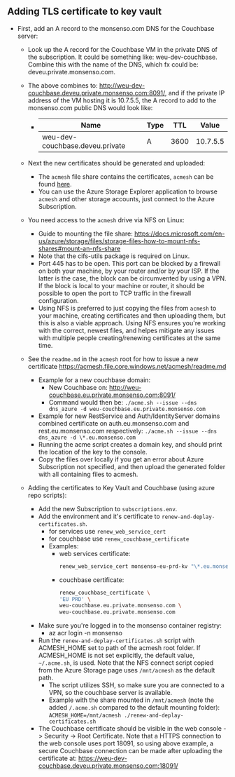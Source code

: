 ## Adding TLS certificate to key vault

- First, add an A record to the monsenso.com DNS for the Couchbase server:

  - Look up the A record for the Couchbase VM in the private DNS of the subscription.
    It could be something like: weu-dev-couchbase. Combine this with the name of the DNS, which
    fx could be: deveu.private.monsenso.com.
  - The above combines to: http://weu-dev-couchbase.deveu.private.monsenso.com:8091/, and if
    the private IP address of the VM hosting it is 10.7.5.5, the A record to add to the monsenso.com
    public DNS would look like:

    - | Name                            | Type | TTL  | Value    |
      | ------------------------------- | ---- | ---- | -------- |
      | weu-dev-couchbase.deveu.private | A    | 3600 | 10.7.5.5 |

  - Next the new certificates should be generated and uploaded:
    - The `acmesh` file share contains the certificates, `acmesh` can be found [here](https://portal.azure.com/#blade/Microsoft_Azure_FileStorage/FileShareMenuBlade/overview/storageAccountId/%2Fsubscriptions%2Fec51da25-eb08-4ef6-979c-450aa85fba8f%2Fresourcegroups%2FDevOps%2Fproviders%2FMicrosoft.Storage%2FstorageAccounts%2Facmesh/path/acmesh/protocol/SMB).
    - You can use the Azure Storage Explorer application to browse `acmesh` and other storage accounts,
      just connect to the Azure Subscription.
  - You need access to the `acmesh` drive via NFS on Linux:
    - Guide to mounting the file share:
      https://docs.microsoft.com/en-us/azure/storage/files/storage-files-how-to-mount-nfs-shares#mount-an-nfs-share
    - Note that the cifs-utils package is required on Linux.
    - Port 445 has to be open. This port can be blocked by a firewall on both your machine, by your router and/or by your ISP. If the latter is the case, the block can be circumvented by using a VPN. If the block is local to your machine or router, it should be possible to open the port to TCP traffic in the firewall configuration.
    - Using NFS is preferred to just copying the files from `acmesh` to your machine, creating certificates and then uploading them, but this is also a viable approach. Using NFS ensures you're working with the correct, newest files, and helpes mitigate any issues with multiple people creating/renewing certificates at the same time.
  - See the `readme.md` in the `acmesh` root for how to issue a new certificate
    https://acmesh.file.core.windows.net/acmesh/readme.md
    - Example for a new couchbase domain:
      - New Couchbase on: http://weu-couchbase.eu.private.monsenso.com:8091/
      - Command would then be:
        `./acme.sh --issue --dns dns_azure -d weu-couchbase.eu.private.monsenso.com`
    - Example for new RestService and Auth/IdentityServer domains combined certificate on
      auth.eu.monsenso.com and rest.eu.monsenso.com respectively:
      `./acme.sh --issue --dns dns_azure -d \*.eu.monsenso.com`
    - Running the acme script creates a domain key, and should print the location of the
      key to the console.
    - Copy the files over locally if you get an error about Azure Subscription not specified,
      and then upload the generated folder with all containing files to acmesh.
  - Adding the certificates to Key Vault and Couchbase (using azure repo scripts):
    - Add the new Subscription to `subscriptions.env`.
    - Add the environment and it's certificate to `renew-and-deplay-certificates.sh`.
      - for services use `renew_web_service_cert`
      - for couchbase use `renew_couchbase_certificate`
      - Examples:
        - web services certificate:
          ```bash
          renew_web_service_cert monsenso-eu-prd-kv "\*.eu.monsenso.com" $SUB_PRD02
          ```
        - couchbase certificate:
          ```bash
          renew_couchbase_certificate \
          'EU PRD' \
          weu-couchbase.eu.private.monsenso.com \
          weu-couchbase.eu.private.monsenso.com
          ```
    - Make sure you're logged in to the monsenso container registry:
      - az acr login -n monsenso
    - Run the `renew-and-deplay-certificates.sh` script with ACMESH_HOME set to path of the
      acmesh root folder. If ACMESH_HOME is not set explicitly, the default value, `~/.acme.sh`,
      is used. Note that the NFS connect script copied from the Azure Storage page uses `/mnt/acmesh` as the default path.
      - The script utilizes SSH, so make sure you are connected to a VPN, so the couchbase server is available.
      - Example with the share mounted in `/mnt/acmesh`
        (note the added `/.acme.sh` compared to the default mounting folder):
        `ACMESH_HOME=/mnt/acmesh ./renew-and-deplay-certificates.sh`
    - The Couchbase certificate should be visible in the web console -> Security -> Root
      Certificate. Note that a HTTPS connection to the web console uses port 18091, so using above
      example, a secure Couchbase connection can be made after uploading the certificate at:
      https://weu-dev-couchbase.deveu.private.monsenso.com:18091/
